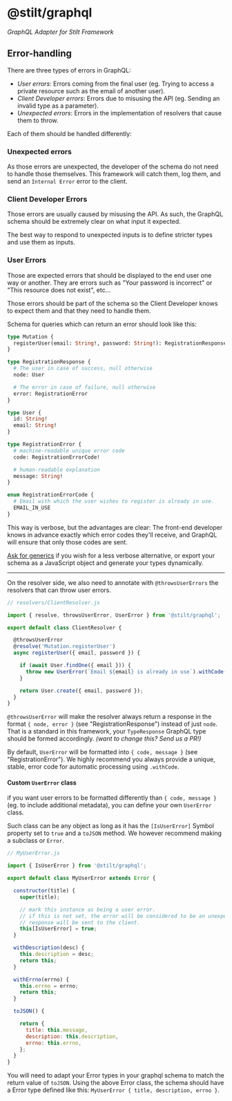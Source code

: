 # @stilt/graphql

*GraphQL Adapter for Stilt Framework*

## Error-handling

There are three types of errors in GraphQL:
- *User errors*: Errors coming from the final user (eg. Trying to access a private resource such as the email of another user).
- *Client Developer errors*: Errors due to misusing the API (eg. Sending an invalid type as a parameter).
- *Unexpected errors*: Errors in the implementation of resolvers that cause them to throw.

Each of them should be handled differently:

### Unexpected errors

As those errors are unexpected, the developer of the schema do not need to handle those themselves. This framework will catch them, log them, and send an `Internal Error` error to the client.

### Client Developer Errors

Those errors are usually caused by misusing the API. As such, the GraphQL schema should be extremely clear on what input it expected.

The best way to respond to unexpected inputs is to define stricter types and use them as inputs.

### User Errors

Those are expected errors that should be displayed to the end user one way or another. They are errors such as "Your password is incorrect" or "This resource does not exist", etc...

Those errors should be part of the schema so the Client Developer knows to expect them and that they need to handle them.

Schema for queries which can return an error should look like this:

```graphql
type Mutation {
  registerUser(email: String!, password: String!): RegistrationResponse!
}

type RegistrationResponse {
  # The user in case of success, null otherwise
  node: User

  # The error in case of failure, null otherwise
  error: RegistrationError
}

type User {
  id: String!
  email: String!
}

type RegistrationError {
  # machine-readable unique error code
  code: RegistrationErrorCode!

  # human-readable explanation
  message: String!
}

enum RegistrationErrorCode {
  # Email with which the user wishes to register is already in use.
  EMAIL_IN_USE
}
```

This way is verbose, but the advantages are clear: The front-end developer knows in advance exactly which error codes they'll receive, and GraphQL will ensure that only those codes are sent.

[Ask for generics](https://github.com/facebook/graphql/issues/190) if you wish for a less verbose alternative, or export your schema as a JavaScript object and generate your types dynamically.

---

On the resolver side, we also need to annotate with `@throwsUserErrors` the resolvers that can throw user errors.

```javascript
// resolvers/ClientResolver.js

import { resolve, throwsUserError, UserError } from '@stilt/graphql';

export default class ClientResolver {

  @throwsUserError
  @resolve('Mutation.registerUser')
  async registerUser({ email, password }) {

    if (await User.findOne({ email })) {
      throw new UserError(`Email ${email} is already in use`).withCode('EMAIL_IN_USE');
    }

    return User.create({ email, password });
  }
}
```

`@throwsUserError` will make the resolver always return a response in the format `{ node, error }` (see "RegistrationResponse") instead of just `node`. That is a standard in this framework, your `TypeResponse` GraphQL type should be formed accordingly. *(want to change this? Send us a PR!)*

By default, `UserError` will be formatted into `{ code, message }` (see "RegistrationError"). We highly recommend you always provide a unique, stable, error code for automatic processing using `.withCode`.

#### Custom `UserError` class

if you want user errors to be formatted differently than `{ code, message }` (eg. to include additional metadata), you can define your own `UserError` class.

Such class can be any object as long as it has the `[IsUserError]` Symbol property set to `true` and a `toJSON` method. We however recommend making a subclass or `Error`.

```javascript
// MyUserError.js

import { IsUserError } from '@stilt/graphql';

export default class MyUserError extends Error {

  constructor(title) {
    super(title);

    // mark this instance as being a user error.
    // if this is not set, the error will be considered to be an unexpected error and an "internal error"
    // response will be sent to the client.
    this[IsUserError] = true;
  }

  withDescription(desc) {
    this.description = desc;
    return this;
  }

  withErrno(errno) {
    this.errno = errno;
    return this;
  }

  toJSON() {

    return {
      title: this.message,
      description: this.description,
      errno: this.errno,
    };
  }
}
```

You will need to adapt your Error types in your graphql schema to match the return value of `toJSON`. Using the above Error class, the schema should have a Error type defined like this: `MyUserError { title, description, errno }`.
